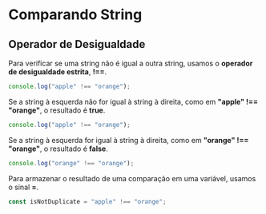 # Comparando String

## Operador de Desigualdade

Para verificar se uma string não é igual a outra string, usamos o **operador de desigualdade estrita**, **!==**.

```js
console.log("apple" !== "orange");
```

Se a string à esquerda não for igual à string à direita, como em **"apple" !== "orange"**, o resultado é **true**.

```js
console.log("apple" !== "orange");
```
Se a string à esquerda for igual à string à direita, como em **"orange" !== "orange"**, o resultado é **false**.

```js
console.log("orange" !== "orange");
```
Para armazenar o resultado de uma comparação em uma variável, usamos o sinal **=**.

```js
const isNotDuplicate = "apple" !== "orange";
```